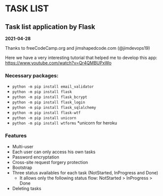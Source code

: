 # TASK LIST
## Task list application by Flask

**2021-04-28**


Thanks to freeCodeCamp.org and jimshapedcode.com (@jimdevops19)

Here we have a very interesting tutorial that helped me to develop this app: https://www.youtube.com/watch?v=Qr4QMBUPxWo


### Necessary packages:
  - `python -m pip install email_validator`
  - `python -m pip install flask`
  - `python -m pip install flask_bcrypt`
  - `python -m pip install flask_login`
  - `python -m pip install flask_sqlalchemy`
  - `python -m pip install flask-wtf`
  - `python -m pip install unicorn`
  - `python -m pip install wtforms`
*unicorn for heroku


### Features
  - Multi-user
  - Each user can only access his own tasks
  - Password encryptation
  - Cross-site request forgery protection
  - Bootstrap
  - Three status availables for each task (NotStarted, InProgress and Done)
    - It allows only the following status flow: NotStarted > InProgress > Done
  - Deleting tasks
